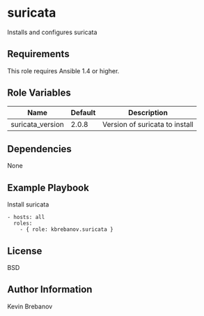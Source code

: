 suricata
========

Installs and configures suricata

Requirements
------------

This role requires Ansible 1.4 or higher.

Role Variables
--------------

| Name             | Default | Description                    |
|------------------|---------|--------------------------------|
| suricata_version | 2.0.8   | Version of suricata to install |

Dependencies
------------

None

Example Playbook
----------------

Install suricata
```
- hosts: all
  roles:
    - { role: kbrebanov.suricata }
```

License
-------

BSD

Author Information
------------------

Kevin Brebanov
